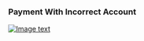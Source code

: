 ### Payment With Incorrect Account

[![Image text]({{site.baseurl}}/assets/img/payment_account_error.png)](https://preprod.nanoteq.com/qrinfo?qrstring=TlEyMQpOYW5vdGVxIChQVFkpIEx0ZC4Kd3d3Lm5hbm90ZXEuY29tCk5hbm90ZXEKTmVkYmFuawoxMjM0NTYKQ2hlcXVlCjk4NzY1NDMyMDAKMEJDREZHOQoxCjExMjMKNTAwLjAwCnd3dy5ncmVlbmJhbmsuY29tCnNzSnE4cTcrRjVKbXJrZVMyVGVVUGV2c2loazBRbWQ2SktaTnIzbnlLZ1FEQmRYQWI0b3ZKTnhhdTVtZVRWbGR2VjRDenIzQWx2eEN4bms3cjM5aEt1WT0=)
